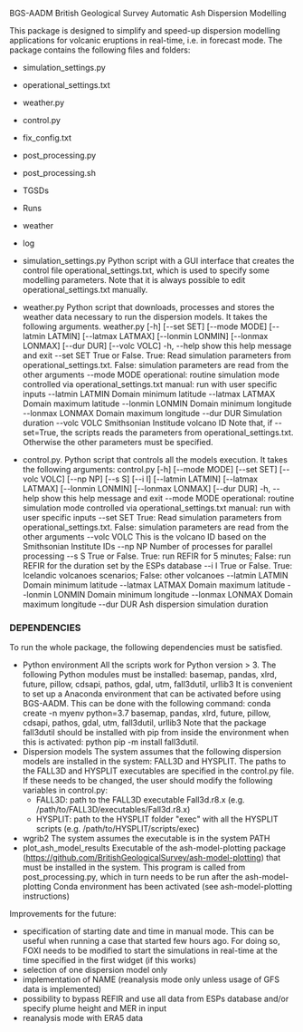 ﻿BGS-AADM
British Geological Survey Automatic Ash Dispersion Modelling

This package is designed to simplify and speed-up dispersion modelling applications for volcanic eruptions in real-time, i.e. in forecast mode.
The package contains the following files and folders:
- simulation_settings.py
- operational_settings.txt
- weather.py
- control.py
- fix_config.txt
- post_processing.py
- post_processing.sh
- TGSDs
- Runs
- weather
- log

- simulation_settings.py
Python script with a GUI interface that creates the control file operational_settings.txt, which is used to specify some modelling parameters. Note that it is always possible to edit operational_settings.txt manually.

- weather.py
Python script that downloads, processes and stores the weather data necessary to run the dispersion models. It takes the following arguments.
weather.py [-h] [--set SET] [--mode MODE] [--latmin LATMIN]
                  [--latmax LATMAX] [--lonmin LONMIN] [--lonmax LONMAX]
                  [--dur DUR] [--volc VOLC]
  -h, --help       show this help message and exit
  --set SET        True or False. True: Read simulation parameters from operational_settings.txt. False: simulation parameters are read from the other arguments
  --mode MODE      operational: routine simulation mode controlled via operational_settings.txt manual: run with user specific inputs
  --latmin LATMIN  Domain minimum latitude
  --latmax LATMAX  Domain maximum latitude
  --lonmin LONMIN  Domain minimum longitude
  --lonmax LONMAX  Domain maximum longitude
  --dur DUR        Simulation duration
  --volc VOLC      Smithsonian Institude volcano ID
Note that, if --set=True, the scripts reads the parameters from operational_settings.txt. Otherwise the other parameters must be specified.

- control.py.
Python script that controls all the models execution. It takes the following arguments:
control.py [-h] [--mode MODE] [--set SET] [--volc VOLC] [--np NP]
                  [--s S] [--i I] [--latmin LATMIN] [--latmax LATMAX]
                  [--lonmin LONMIN] [--lonmax LONMAX] [--dur DUR]
  -h, --help       show this help message and exit
  --mode MODE      operational: routine simulation mode controlled via operational_settings.txt manual: run with user specific inputs
  --set SET        True: Read simulation parameters from operational_settings.txt. False: simulation parameters are read from the other arguments
  --volc VOLC      This is the volcano ID based on the Smithsonian Institute IDs
  --np NP          Number of processes for parallel processing
  --s S            True or False. True: run REFIR for 5 minutes; False: run REFIR for the duration set by the ESPs database
  --i I            True or False. True: Icelandic volcanoes scenarios; False: other volcanoes
  --latmin LATMIN  Domain minimum latitude
  --latmax LATMAX  Domain maximum latitude
  --lonmin LONMIN  Domain minimum longitude
  --lonmax LONMAX  Domain maximum longitude
  --dur DUR        Ash dispersion simulation duration



### DEPENDENCIES ###
To run the whole package, the following dependencies must be satisfied.
- Python environment
All the scripts work for Python version > 3.
The following Python modules must be installed: basemap, pandas, xlrd, future, pillow, cdsapi, pathos, gdal, utm, fall3dutil, urllib3
It is convenient to set up a Anaconda environment that can be activated before using BGS-AADM. This can be done with the following command:
conda create -n myenv python=3.7 basemap, pandas, xlrd, future, pillow, cdsapi, pathos, gdal, utm, fall3dutil, urllib3
Note that the package fall3dutil should be installed with pip from inside the environment when this is activated:
python pip -m install fall3dutil.
- Dispersion models
The system assumes that the following dispersion models are installed in the system: FALL3D and HYSPLIT. The paths to the FALL3D and HYSPLIT executables are specified in the control.py file. If these needs to be changed, the user should modify the following variables in control.py:
	+ FALL3D: path to the FALL3D executable Fall3d.r8.x (e.g. /path/to/FALL3D/executables/Fall3d.r8.x)
	+ HYSPLIT: path to the HYSPLIT folder "exec" with all the HYSPLIT scripts (e.g. /path/to/HYSPLIT/scripts/exec)
- wgrib2
The system assumes the executable is in the system PATH
- plot_ash_model_results
Executable of the ash-model-plotting package (https://github.com/BritishGeologicalSurvey/ash-model-plotting) that must be installed in the system. This program is called from post_processing.py, which in turn needs to be run after the ash-model-plotting Conda environment has been activated (see ash-model-plotting instructions)





Improvements for the future:
- specification of starting date and time in manual mode. This can be useful when running a case that started few hours ago. For doing so, FOXI needs to be modified to start the simulations in real-time at the time specified in the first widget (if this works)
- selection of one dispersion model only
- implementation of NAME (reanalysis mode only unless usage of GFS data is implemented)
- possibility to bypass REFIR and use all data from ESPs database and/or specify plume height and MER in input
- reanalysis mode with ERA5 data